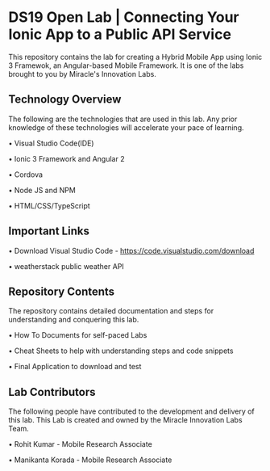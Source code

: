 # DS19 Open Lab | Connecting Your Ionic App to a Public API Service

This repository contains the lab for creating a Hybrid Mobile App using Ionic 3 Framewok, an Angular-based Mobile Framework.  It is one of the labs brought to you by Miracle's Innovation Labs.

## Technology Overview

The following are the technologies that are used in this lab. Any prior knowledge of these technologies will accelerate your pace of learning.

• Visual Studio Code(IDE)

• Ionic 3 Framework and Angular 2

• Cordova

• Node JS and NPM

• HTML/CSS/TypeScript

## Important Links

• Download Visual Studio Code  - https://code.visualstudio.com/download

• weatherstack public weather API

## Repository Contents

The repository contains detailed documentation and steps for understanding and conquering this lab.

• How To Documents for self-paced Labs

• Cheat Sheets to help with understanding steps and code snippets

• Final Application to download and test

## Lab Contributors

The following people have contributed to the development and delivery of this lab. This Lab is created and owned by the Miracle Innovation Labs Team.

•  Rohit Kumar - Mobile Research Associate

•  Manikanta Korada - Mobile Research Associate
